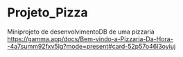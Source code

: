 # Projeto_Pizza
Miniprojeto de desenvolvimentoDB de uma pizzaria
https://gamma.app/docs/Bem-vindo-a-Pizzaria-Da-Hora--4a7summ92fxv5lg?mode=present#card-52p57o46l3oyiuj
